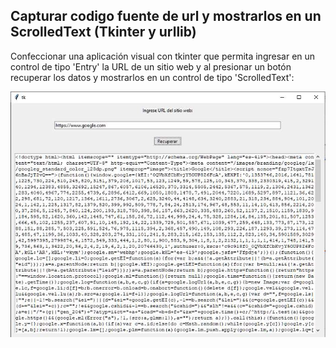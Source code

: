 ## Capturar codigo fuente de url y mostrarlos en un ScrolledText (Tkinter y urllib)

Confeccionar una aplicación visual con tkinter que permita ingresar en un control de tipo 'Entry' la URL de un sitio web y al presionar un botón recuperar los datos y mostrarlos en un control de tipo 'ScrolledText':

![urllib-y-tkinter](./images/99_5.jpg)
